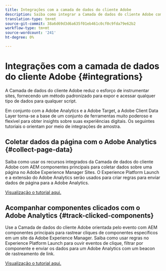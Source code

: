 ```yaml
---
title: Integrações com a camada de dados do cliente Adobe
description: Saiba como integrar a Camada de dados do cliente Adobe com a Adobe Analytics e a Adobe Target para obter insights em seu site
translation-type: tm+mt
source-git-commit: 38a6d69d3d6a635f01eb461c0cf0c9fda79e62b2
workflow-type: tm+mt
source-wordcount: '241'
ht-degree: 0%

---
```



# Integrações com a camada de dados do cliente Adobe {#integrations}

A Camada de dados do cliente Adobe reduz o esforço de instrumentar sites, fornecendo um método padronizado para expor e acessar qualquer tipo de dados para qualquer script.

Em conjunto com a Adobe Analytics e a Adobe Target, a Adobe Client Data Layer torna-se a base de um conjunto de ferramentas muito poderoso e flexível para obter insights sobre suas experiências digitais. Os seguintes tutoriais o orientam por meio de integrações de amostra.

## Coletar dados da página com o Adobe Analytics {#collect-page-data}

Saiba como usar os recursos integrados da Camada de dados do cliente Adobe com AEM componentes principais para coletar dados sobre uma página no Adobe Experience Manager Sites. O Experience Platform Launch e a extensão do Adobe Analytics serão usados para criar regras para enviar dados de página para a Adobe Analytics.

[Visualização o tutorial aqui.](https://docs.adobe.com/content/help/en/experience-manager-learn/sites/integrations/analytics/collect-data-analytics.html)

## Acompanhar componentes clicados com o Adobe Analytics {#track-clicked-components}

Use a Camada de dados do cliente Adobe orientada pelo evento com AEM componentes principais para rastrear cliques de componentes específicos em um site da Adobe Experience Manager. Saiba como usar regras no Experience Platform Launch para ouvir eventos de clique, filtrar por componente e enviar os dados para um Adobe Analytics com um beacon de rastreamento de link.

[Visualização o tutorial aqui.](https://docs.adobe.com/content/help/en/experience-manager-learn/sites/integrations/analytics/track-clicked-component.html)
